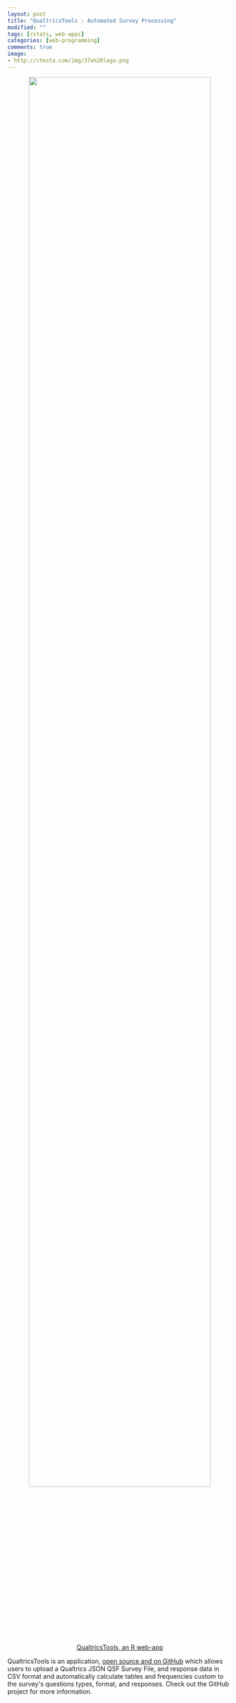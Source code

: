 ```yaml
---
layout: post
title: "QualtricsTools : Automated Survey Processing"
modified: ""
tags: [rstats, web-apps]
categories: [web-programming]
comments: true
image:
- http://ctesta.com/img/37a%20logo.png
---
```


<center><a href="https://github.com/ctesta01/QualtricsTools">
<img src="{{ site.url }}/img/2017-03-17/QualtricsTools.png" width="90%">
<br>
<span class='image-credit'>QualtricsTools, an R web-app</span></a>
</center>

QualtricsTools is an application, [open source and on GitHub](https://github.com/ctesta01/QualtricsTools)
which allows users to upload a Qualtrics JSON QSF Survey File, and response data
in CSV format and automatically calculate tables and frequencies custom to the survey's
questions types, format, and responses. Check out the GitHub project for more information.
